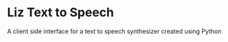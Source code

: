 # Liz Text to Speech 

A client side interface for a text to speech synthesizer created using Python


